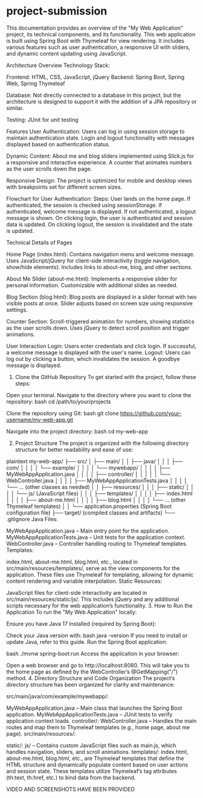 # project-submission

This documentation provides an overview of the "My Web Application" project, its technical components, and its functionality. This web application is built using Spring Boot with Thymeleaf for view rendering. It includes various features such as user authentication, a responsive UI with sliders, and dynamic content updating using JavaScript.

Architecture Overview
Technology Stack:

Frontend: HTML, CSS, JavaScript, jQuery
Backend: Spring Boot, Spring Web, Spring Thymeleaf

Database: Not directly connected to a database in this project, but the architecture is designed to support it with the addition of a JPA repository or similar.

Testing: JUnit for unit testing

Features
User Authentication:
Users can log in using session storage to maintain authentication state.
Login and logout functionality with messages displayed based on authentication status.

Dynamic Content:
About me and blog sliders implemented using Slick.js for a responsive and interactive experience.
A counter that animates numbers as the user scrolls down the page.

Responsive Design:
The project is optimized for mobile and desktop views with breakpoints set for different screen sizes.

Flowchart for User Authentication:
Steps:
User lands on the home page.
If authenticated, the session is checked using sessionStorage.
If authenticated, welcome message is displayed.
If not authenticated, a logout message is shown.
On clicking login, the user is authenticated and session data is updated.
On clicking logout, the session is invalidated and the state is updated.

Technical Details of Pages

Home Page (index.html):
Contains navigation menu and welcome message.
Uses JavaScript/jQuery for client-side interactivity (toggle navigation, show/hide elements).
Includes links to about-me, blog, and other sections.

About Me Slider (about-me.html):
Implements a responsive slider for personal information.
Customizable with additional slides as needed.

Blog Section (blog.html):
Blog posts are displayed in a slider format with two visible posts at once.
Slider adjusts based on screen size using responsive settings.

Counter Section:
Scroll-triggered animation for numbers, showing statistics as the user scrolls down.
Uses jQuery to detect scroll position and trigger animations.

User Interaction
Login:
Users enter credentials and click login.
If successful, a welcome message is displayed with the user's name.
Logout:
Users can log out by clicking a button, which invalidates the session.
A goodbye message is displayed.

1. Clone the GitHub Repository
To get started with the project, follow these steps:

Open your terminal.
Navigate to the directory where you want to clone the repository:
bash
cd /path/to/your/projects

Clone the repository using Git:
bash
git clone https://github.com/your-username/my-web-app.git

Navigate into the project directory:
bash
cd my-web-app

2. Project Structure
The project is organized with the following directory structure for better readability and ease of use:

plaintext
my-web-app/
├── src/
│   ├── main/
│   │   ├── java/
│   │   │   ├── com/
│   │   │   │   └── example/
│   │   │   │       └── mywebapp/
│   │   │   │           ├── MyWebAppApplication.java
│   │   │   │           ├── controller/
│   │   │   │           │   └── WebController.java
│   │   │   │           ├── MyWebAppApplicationTests.java
│   │   │   │           └── ... (other classes as needed)
│   │   ├── resources/
│   │   │   ├── static/
│   │   │   │   └── js/ (JavaScript files)
│   │   │   ├── templates/
│   │   │   │   ├── index.html
│   │   │   │   ├── about-me.html
│   │   │   │   ├── blog.html
│   │   │   │   └── ... (other Thymeleaf templates)
│   │   └── application.properties (Spring Boot configuration file)
├── target/ (compiled classes and artifacts)
└── .gitignore
Java Files:

MyWebAppApplication.java – Main entry point for the application.
MyWebAppApplicationTests.java – Unit tests for the application context.
WebController.java – Controller handling routing to Thymeleaf templates.
Templates:

index.html, about-me.html, blog.html, etc., located in src/main/resources/templates/, serve as the view components for the application.
These files use Thymeleaf for templating, allowing for dynamic content rendering and variable interpolation.
Static Resources:

JavaScript files for client-side interactivity are located in src/main/resources/static/js/.
This includes jQuery and any additional scripts necessary for the web application’s functionality.
3. How to Run the Application
To run the "My Web Application" locally:

Ensure you have Java 17 installed (required by Spring Boot):

Check your Java version with:
bash
java -version
If you need to install or update Java, refer to this guide.
Run the Spring Boot application:

bash
./mvnw spring-boot:run
Access the application in your browser:

Open a web browser and go to http://localhost:8080.
This will take you to the home page as defined by the WebController’s @GetMapping("/") method.
4. Directory Structure and Code Organization
The project’s directory structure has been organized for clarity and maintenance:

src/main/java/com/example/mywebapp/:

MyWebAppApplication.java – Main class that launches the Spring Boot application.
MyWebAppApplicationTests.java – JUnit tests to verify application context loads.
controller/:
WebController.java – Handles the main routes and map them to Thymeleaf templates (e.g., home page, about me page).
src/main/resources/:

static/:
js/ – Contains custom JavaScript files such as main.js, which handles navigation, sliders, and scroll animations.
templates/:
index.html, about-me.html, blog.html, etc., are Thymeleaf templates that define the HTML structure and dynamically populate content based on user actions and session state.
These templates utilize Thymeleaf’s tag attributes (th:text, th:href, etc.) to bind data from the backend.

VIDEO AND SCREENSHOTS HAVE BEEN PROVIDED
